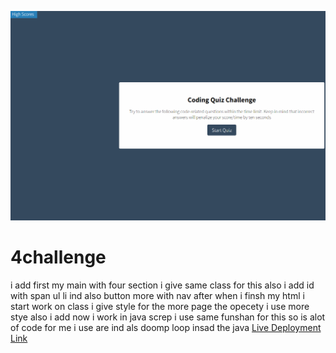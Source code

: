 ![this is my quiz screnshot](https://github.com/rafiqnasrat/4challenge/blob/main/this%20is%20quiz%20(2).png?raw=true)
# 4challenge
i add first my main with four section
i give same class for this 
also i add id with span ul li ind also button more with nav
after when i finsh my html i start work on class
i give style 
for the more page the opecety i use 
more stye also i add now i work in java screp
i use same funshan for this so is alot of code for me 
i use are ind als doomp loop insad the java
[Live Deployment Link](https://rafiqnasrat.github.io/4challenge/)
